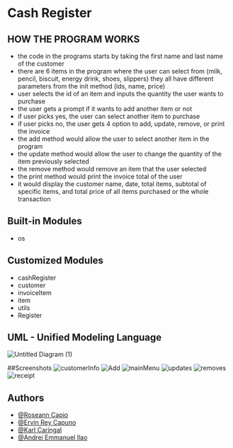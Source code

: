 
# Cash Register

## HOW THE PROGRAM WORKS
- the code in the programs starts by taking the first name and last name of the customer
- there are 6 items in the program where the user can select from (milk, pencil, biscuit, energy drink, shoes, slippers) they all have different parameters from the init method (ids, name, price)
- user selects the id of an item and inputs the quantity the user wants to purchase
- the user gets a prompt if it wants to add another item or not
- if user picks yes, the user can select another item to purchase
- if user picks no, the user gets 4 option to add, update, remove, or print the invoice
- the add method would allow the user to select another item in the program
- the update method would allow the user to change the quantity of the item previously selected
- the remove method would remove an item that the user selected
- the print method would print the invoice total of the user
- it would display the customer name, date, total items, subtotal of specific items, and total price of all items purchased or the whole transaction

## Built-in Modules
- os

## Customized Modules
- cashRegister
- customer
- invoiceItem
- item
- utils
- Register




## UML - Unified Modeling Language
![Untitled Diagram (1)](https://user-images.githubusercontent.com/113989514/206895746-0481400e-47a3-4f09-8a6f-02e7140e6164.jpg)

##Screenshots
![customerInfo](https://user-images.githubusercontent.com/113989514/206900752-a02bc676-58b8-4b25-b370-e4896d9ad0e5.png)
![Add](https://user-images.githubusercontent.com/113989514/206900766-65915a38-44ad-496e-a218-f73ec3f24b40.png)
![mainMenu](https://user-images.githubusercontent.com/113989514/206900779-775c0654-57fb-4b57-8000-229513f2a57a.png)
![updates](https://user-images.githubusercontent.com/113989514/206900786-92a9b711-6a48-4626-a679-df37867c7ea4.png)
![removes](https://user-images.githubusercontent.com/113989514/206900791-f91d9893-e991-4761-811a-acb2993d7f1e.png)
![receipt](https://user-images.githubusercontent.com/113989514/206900793-b9b61659-ff04-486b-b4b1-aa5dda2e9e1c.png)


## Authors
- [@Roseann Capio]( https://github.com/roseann000)
- [@Ervin Rey Capuno]( https://github.com/ervinCapuno)
- [@Karl Caringal]( https://github.com/caringalkarl)
- [@Andrei Emmanuel Ilao]( https://github.com/Andrei1216)



